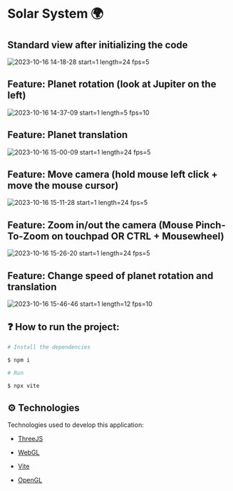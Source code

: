 # Solar System 🌍

## Standard view after initializing the code
![2023-10-16 14-18-28 start=1 length=24 fps=5](https://github.com/RanieryAV/Computacao-Grafica-AP-01-Projeto/assets/58216614/9177118b-6735-46e6-b9e0-b224b9d098bb)

## Feature: Planet rotation (look at Jupiter on the left)
![2023-10-16 14-37-09 start=1 length=5 fps=10](https://github.com/RanieryAV/Computacao-Grafica-AP-01-Projeto/assets/58216614/5869cfcb-8837-423f-b30f-d9c4dfffb47b)

## Feature: Planet translation
![2023-10-16 15-00-09 start=1 length=24 fps=5](https://github.com/RanieryAV/Computacao-Grafica-AP-01-Projeto/assets/58216614/32c2f4c7-f92f-4fe9-b539-afd3e485009f)

## Feature: Move camera (hold mouse left click + move the mouse cursor)
![2023-10-16 15-11-28 start=1 length=24 fps=5](https://github.com/RanieryAV/Computacao-Grafica-AP-01-Projeto/assets/58216614/0598b732-e093-4f6d-853d-af8805629dc4)

## Feature: Zoom in/out the camera (Mouse Pinch-To-Zoom on touchpad OR CTRL + Mousewheel)
![2023-10-16 15-26-20 start=1 length=24 fps=5](https://github.com/RanieryAV/Computacao-Grafica-AP-01-Projeto/assets/58216614/e67af3cf-f4e5-47e0-b6fd-8183a67113db)

## Feature: Change speed of planet rotation and translation
![2023-10-16 15-46-46 start=1 length=12 fps=10](https://github.com/RanieryAV/Computacao-Grafica-AP-01-Projeto/assets/58216614/bef127f5-5ac5-4320-ad7e-3adfadda69bd)


## ❓ How to run the project:

```bash
# Install the dependencies

$ npm i

# Run

$ npx vite
```

## ⚙ Technologies

Technologies used to develop this application:

- [ThreeJS](https://threejs.org/)

- [WebGL](https://get.webgl.org/)

- [Vite](https://vitejs.dev/)

- [OpenGL](https://www.opengl.org/)
